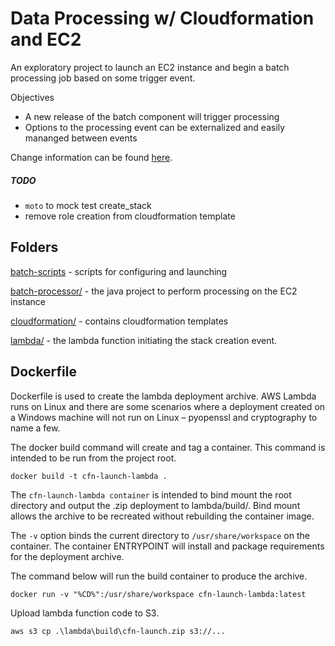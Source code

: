 # Data Processing w/ Cloudformation and EC2

An exploratory project to launch an EC2 instance and begin a batch processing job based on some trigger event.

Objectives
 - A new release of the batch component will trigger processing
 - Options to the processing event can be externalized and easily mananged between events

Change information can be found [here](./changes.md).

##### TODO

- `moto` to mock test create_stack
- remove role creation from cloudformation template

## Folders
[batch-scripts](./batch-scripts/) - scripts for configuring and launching

[batch-processor/](./batch-processor/) - the java project to perform processing on the EC2 instance

[cloudformation/](./cloudformation/) - contains cloudformation templates

[lambda/](./lambda/) - the lambda function initiating the stack creation event.

## Dockerfile

Dockerfile is used to create the lambda deployment archive.  AWS Lambda runs on Linux and there are some scenarios where a deployment created on a Windows machine will not run on Linux &ndash; pyopenssl and cryptography to name a few.

The docker build command will create and tag a container.  This command is intended to be run from the project root.

`docker build -t cfn-launch-lambda .`

The `cfn-launch-lambda container` is intended to bind mount the root directory and output the .zip deployment to lambda/build/.  Bind mount allows the archive to be recreated without rebuilding the container image.

The `-v` option binds the current directory to `/usr/share/workspace` on the container.  The container ENTRYPOINT will install and package requirements for the deployment archive.

The command below will run the build container to produce the archive.

`docker run -v "%CD%":/usr/share/workspace cfn-launch-lambda:latest`

Upload lambda function code to S3.

`aws s3 cp .\lambda\build\cfn-launch.zip s3://...`
